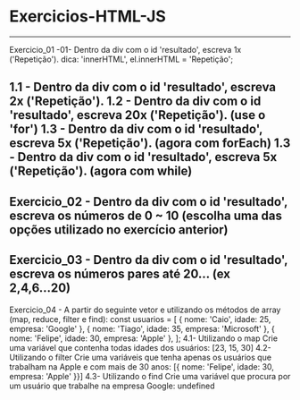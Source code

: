 # Exercicios-HTML-JS
------------------------------------------------------------------------------------------------------------------------------------------------------------------------------------
Exercicio_01 -01- Dentro da div com o id 'resultado', escreva 1x ('Repetição'). dica: 'innerHTML', el.innerHTML = 'Repetição';

1.1 - Dentro da div com o id 'resultado', escreva 2x ('Repetição').
1.2 - Dentro da div com o id 'resultado', escreva 20x ('Repetição'). (use o 'for')
1.3 - Dentro da div com o id 'resultado', escreva 5x ('Repetição'). (agora com forEach)
1.3 - Dentro da div com o id 'resultado', escreva 5x ('Repetição'). (agora com while)
------------------------------------------------------------------------------------------------------------------------------------------------------------------------------------
Exercicio_02 - Dentro da div com o id 'resultado', escreva os números de 0 ~ 10 (escolha uma das opções utilizado no exercício anterior)
------------------------------------------------------------------------------------------------------------------------------------------------------------------------------------
Exercicio_03 - Dentro da div com o id 'resultado', escreva os números pares até 20... (ex 2,4,6...20)
------------------------------------------------------------------------------------------------------------------------------------------------------------------------------------
Exercicio_04 - A partir do seguinte vetor e utilizando os métodos de array (map, reduce, filter e find):
const usuarios = [
 { nome: 'Caio', idade: 25, empresa: 'Google' },
 { nome: 'Tiago', idade: 35, empresa: 'Microsoft' },
 { nome: 'Felipe', idade: 30, empresa: 'Apple' },
];
4.1- Utilizando o map
Crie uma variável que contenha todas idades dos usuários: [23, 15, 30]
4.2- Utilizando o filter
Crie uma variáveis que tenha apenas os usuários que trabalham na Apple e com mais de 30 anos: [{ nome: 'Felipe', idade: 30, empresa: 'Apple' }}]
4.3- Utilizando o find
Crie uma variável que procura por um usuário que trabalhe na empresa Google: undefined
